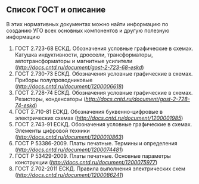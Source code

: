 ## Список ГОСТ и описание

В этих нормативных документах можно найти информацию по созданию УГО всех основных компонентов и другую полезную информацию

1. ГОСТ 2.723-68 ЕСКД. Обозначения условные графические в схемах. Катушка индуктивности, дроссели, трансформаторы, автотрансформаторы и магнитные усилители (_http://docs.cntd.ru/document/gost-2-723-68-eskd_)
2. ГОСТ 2.730-73 ЕСКД. Обозначения условные графические в схемах. Приборы полупроводниковые (_http://docs.cntd.ru/document/1200006618_)
3. ГОСТ 2.728-74 ЕСКД. Обозначения условные графические в схемах. Резисторы, конденсаторы (_http://docs.cntd.ru/document/gost-2-728-74-eskd_)
4. ГОСТ 2.710-81 ЕСКД. Обозначения буквенно-цифровые в электрических схемах (_http://docs.cntd.ru/document/1200001985_)
5. ГОСТ 2.743-91 ЕСКД. Обозначения условные графические в схемах. Элементы цифровой техники (_http://docs.cntd.ru/document/1200010863_)
6. ГОСТ Р 53386-2009. Платы печатные. Термины и определения (_http://docs.cntd.ru/document/1200074481_)
7. ГОСТ Р 53429-2009. Платы печатные. Основные параметры конструкции (_http://docs.cntd.ru/document/1200075977_)
8. ГОСТ 2.702-2011 ЕСКД. Правила выполнения электрических схем (_http://docs.cntd.ru/document/1200086241_)
